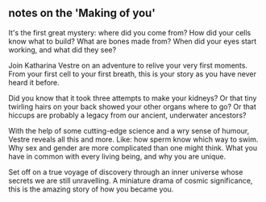 ## notes on the 'Making of you'
It's the first great mystery: where did you come from? How did your cells know what to build? What are bones made from? When did your eyes start working, and what did they see?

Join Katharina Vestre on an adventure to relive your very first moments. From your first cell to your first breath, this is your story as you have never heard it before.

Did you know that it took three attempts to make your kidneys? Or that tiny twirling hairs on your back showed your other organs where to go? Or that hiccups are probably a legacy from our ancient, underwater ancestors?

With the help of some cutting-edge science and a wry sense of humour, Vestre reveals all this and more. Like: how sperm know which way to swim. Why sex and gender are more complicated than one might think. What you have in common with every living being, and why you are unique.

Set off on a true voyage of discovery through an inner universe whose secrets we are still unravelling. A miniature drama of cosmic significance, this is the amazing story of how you became you.